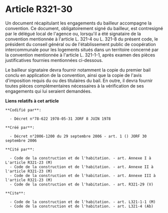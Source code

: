 # Article R321-30

Un document récapitulant les engagements du bailleur accompagne la convention. Ce document, obligatoirement signé du
bailleur, est contresigné par le délégué local de l'agence ou, lorsqu'il a été signataire de la convention mentionnée à
l'article L. 321-4 ou L. 321-8 du présent code, le président du conseil général ou de l'établissement public de coopération
intercommunale pour les logements situés dans un territoire concerné par la convention mentionnée à l'article L. 321-1-1,
après examen des pièces justificatives fournies mentionnées ci-dessous.

Le bailleur signataire devra fournir notamment la copie du premier bail conclu en application de la convention, ainsi que la
copie de l'avis d'imposition requis du ou des titulaires du bail. En outre, il devra fournir toutes pièces complémentaires
nécessaires à la vérification de ses engagements qui lui seraient demandées.

**Liens relatifs à cet article**

	**Codifié par**:

	  - Décret n°78-622 1978-05-31 JORF 8 JUIN 1978

	**Créé par**:

	  - Décret n°2006-1200 du 29 septembre 2006 - art. 1 () JORF 30 septembre 2006

	**Cité par**:

	  - Code de la construction et de l'habitation. - art. Annexe I à L'article R321-23 (M)
	  - Code de la construction et de l'habitation. - art. Annexe II à l'article R321-23 (M)
	  - Code de la construction et de l'habitation. - art. Annexe III à l'article R321-23 (M)
	  - Code de la construction et de l'habitation. - art. R321-29 (V)

	**Cite**:

	  - Code de la construction et de l'habitation. - art. L321-1-1 (M)
	  - Code de la construction et de l'habitation. - art. L321-4 (Ab)
